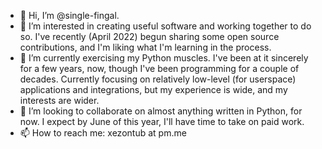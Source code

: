 - 👋 Hi, I’m @single-fingal.
- 👀 I’m interested in creating useful software and working together to do so. I've recently (April 2022) begun sharing some open source contributions, and I'm liking what I'm learning in the process.
- 🌱 I’m currently exercising my Python muscles. I've been at it sincerely for a few years, now, though I've been programming for a couple of decades. Currently focusing on relatively low-level (for userspace) applications and integrations, but my experience is wide, and my interests are wider.
- 💞️ I’m looking to collaborate on almost anything written in Python, for now. I expect by June of this year, I'll have time to take on paid work.
- 📫 How to reach me: xezontub at pm.me

<!---
single-fingal/single-fingal is a ✨ special ✨ repository because its `README.md` (this file) appears on your GitHub profile.
You can click the Preview link to take a look at your changes.
--->
